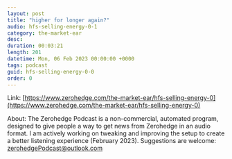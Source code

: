 ```yaml
---
layout: post
title: "higher for longer again?"
audio: hfs-selling-energy-0-1
category: the-market-ear
desc: 
duration: 00:03:21
length: 201
datetime: Mon, 06 Feb 2023 00:00:00 +0000
tags: podcast
guid: hfs-selling-energy-0-0
order: 0
---
```



Link: [https://www.zerohedge.com/the-market-ear/hfs-selling-energy-0](https://www.zerohedge.com/the-market-ear/hfs-selling-energy-0)

About: The Zerohedge Podcast is a non-commercial, automated program, designed to give people a way to get news from Zerohedge in an audio format.  I am actively working on tweaking and improving the setup to create a better listening experience (February 2023).  Suggestions are welcome: [zerohedgePodcast@outlook.com](mailto:zerohedgePodcast@outlook.com)